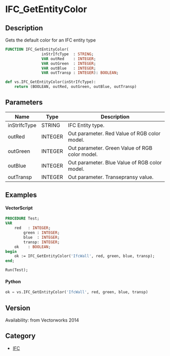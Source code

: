 # IFC_GetEntityColor

## Description
Gets the default color for an IFC entity type

```pascal
FUNCTION IFC_GetEntityColor(
				inStrIfcType  : STRING;
				VAR outRed    : INTEGER;
				VAR outGreen  : INTEGER;
				VAR outBlue   : INTEGER;
				VAR outTransp : INTEGER): BOOLEAN;
```

```python
def vs.IFC_GetEntityColor(inStrIfcType):
    return (BOOLEAN, outRed, outGreen, outBlue, outTransp)
```

## Parameters
|Name|Type|Description|
|---|---|---|
|inStrIfcType|STRING|IFC Entity type.|
|outRed|INTEGER|Out parameter. Red Value of RGB color model.|
|outGreen|INTEGER|Out parameter. Green Value of RGB color model.|
|outBlue|INTEGER|Out parameter. Blue Value of RGB color model.|
|outTransp|INTEGER|Out parameter. Transepransy value.|

## Examples
#### VectorScript ####
```pascal
PROCEDURE Test;
VAR
	red   : INTEGER;
        green : INTEGER;
        blue  : INTEGER;
        transp: INTEGER;
	ok    : BOOLEAN;
begin
	ok := IFC_GetEntityColor('IfcWall', red, green, blue, transp);
end;

Run(Test);
```
#### Python ####
```python
ok = vs.IFC_GetEntityColor('IfcWall', red, green, blue, transp)
```

## Version
Availability: from Vectorworks 2014

## Category
* [IFC](../Categories/IFC.md)
